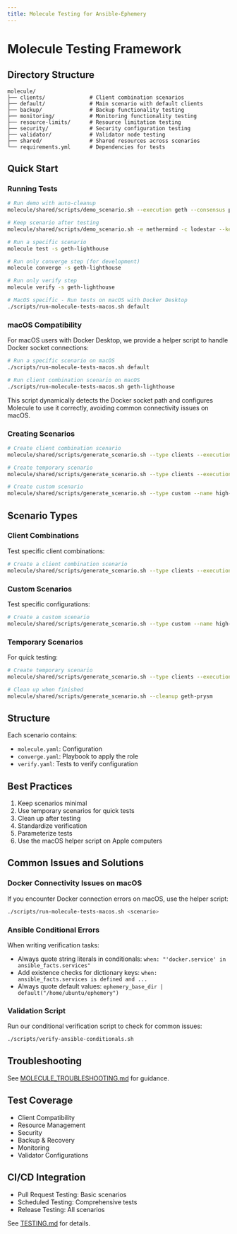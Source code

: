 ```yaml
---
title: Molecule Testing for Ansible-Ephemery
---
```


# Molecule Testing Framework

## Directory Structure

```plaintext
molecule/
├── clients/              # Client combination scenarios
├── default/              # Main scenario with default clients
├── backup/               # Backup functionality testing
├── monitoring/           # Monitoring functionality testing
├── resource-limits/      # Resource limitation testing
├── security/             # Security configuration testing
├── validator/            # Validator node testing
├── shared/               # Shared resources across scenarios
└── requirements.yml      # Dependencies for tests
```

## Quick Start

### Running Tests

```bash
# Run demo with auto-cleanup
molecule/shared/scripts/demo_scenario.sh --execution geth --consensus prysm

# Keep scenario after testing
molecule/shared/scripts/demo_scenario.sh -e nethermind -c lodestar --keep

# Run a specific scenario
molecule test -s geth-lighthouse

# Run only converge step (for development)
molecule converge -s geth-lighthouse

# Run only verify step
molecule verify -s geth-lighthouse

# MacOS specific - Run tests on macOS with Docker Desktop
./scripts/run-molecule-tests-macos.sh default
```

### macOS Compatibility

For macOS users with Docker Desktop, we provide a helper script to handle Docker socket connections:

```bash
# Run a specific scenario on macOS
./scripts/run-molecule-tests-macos.sh default

# Run client combination scenario on macOS
./scripts/run-molecule-tests-macos.sh geth-lighthouse
```

This script dynamically detects the Docker socket path and configures Molecule to use it correctly, avoiding common connectivity issues on macOS.

### Creating Scenarios

```bash
# Create client combination scenario
molecule/shared/scripts/generate_scenario.sh --type clients --execution geth --consensus lighthouse

# Create temporary scenario
molecule/shared/scripts/generate_scenario.sh --type clients --execution nethermind --consensus lodestar --temp

# Create custom scenario
molecule/shared/scripts/generate_scenario.sh --type custom --name high-memory --var memory=8192M --var cpu=2.0
```

## Scenario Types

### Client Combinations

Test specific client combinations:

```bash
# Create a client combination scenario
molecule/shared/scripts/generate_scenario.sh --type clients --execution geth --consensus lighthouse
```

### Custom Scenarios

Test specific configurations:

```bash
# Create a custom scenario
molecule/shared/scripts/generate_scenario.sh --type custom --name high-memory --var memory=8192M --var cpu=2.0
```

### Temporary Scenarios

For quick testing:

```bash
# Create temporary scenario
molecule/shared/scripts/generate_scenario.sh --type clients --execution geth --consensus prysm --temp

# Clean up when finished
molecule/shared/scripts/generate_scenario.sh --cleanup geth-prysm
```

## Structure

Each scenario contains:
- `molecule.yaml`: Configuration
- `converge.yaml`: Playbook to apply the role
- `verify.yaml`: Tests to verify configuration

## Best Practices

1. Keep scenarios minimal
2. Use temporary scenarios for quick tests
3. Clean up after testing
4. Standardize verification
5. Parameterize tests
6. Use the macOS helper script on Apple computers

## Common Issues and Solutions

### Docker Connectivity Issues on macOS

If you encounter Docker connection errors on macOS, use the helper script:

```bash
./scripts/run-molecule-tests-macos.sh <scenario>
```

### Ansible Conditional Errors

When writing verification tasks:

- Always quote string literals in conditionals: `when: "'docker.service' in ansible_facts.services"`
- Add existence checks for dictionary keys: `when: ansible_facts.services is defined and ...`
- Always quote default values: `ephemery_base_dir | default("/home/ubuntu/ephemery")`

### Validation Script

Run our conditional verification script to check for common issues:

```bash
./scripts/verify-ansible-conditionals.sh
```

## Troubleshooting

See [MOLECULE_TROUBLESHOOTING.md](../docs/MOLECULE_TROUBLESHOOTING.md) for guidance.

## Test Coverage

- Client Compatibility
- Resource Management
- Security
- Backup & Recovery
- Monitoring
- Validator Configurations

## CI/CD Integration

- Pull Request Testing: Basic scenarios
- Scheduled Testing: Comprehensive tests
- Release Testing: All scenarios

See [TESTING.md](../docs/TESTING.md) for details.
